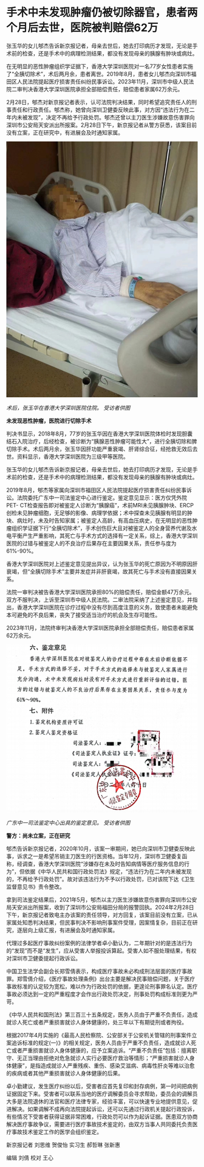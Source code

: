 # 手术中未发现肿瘤仍被切除器官，患者两个月后去世，医院被判赔偿62万

张玉华的女儿郇杰告诉新京报记者，母亲去世后，她去打印病历才发现，无论是手术前的检查，还是手术中的病理检测结果，都没有发现母亲的胰腺有肿块或病灶。

在无明显的恶性肿瘤组织学证据下，香港大学深圳医院对一名77岁女性患者实施了“全胰切除术”，术后两月余，患者离世。2019年8月，患者女儿郇杰向深圳市福田区人民法院提起医疗损害责任纠纷民事诉讼。2023年11月，深圳市中级人民法院二审判决香港大学深圳医院承担全部赔偿责任，赔偿患者家属62万余元。

2月28日，郇杰对新京报记者表示，认可法院判决结果，同时希望追究责任人的刑事责任和行政责任。郇杰称，她曾向深圳卫健委反映此事，对方因“违法行为在二年内未被发现”，决定不再给予行政处罚。郇杰还曾以主刀医生涉嫌故意伤害罪向深圳市公安局天安派出所报案。2月28日下午，新京报记者从警方获悉，该案目前没有立案，正在研究中，有进展会及时通知家属。

![d5871fb0d194ab5709ecd99ecaf46891.jpg](https://raw.githubusercontent.com/qqhsx/qqnews_image/main/2024/02/29/手术中未发现肿瘤仍被切除器官，患者两个月后去世，医院被判赔偿62万/d5871fb0d194ab5709ecd99ecaf46891.jpg)

_术后，张玉华在香港大学深圳医院住院。 受访者供图_

**未发现恶性肿瘤，医院进行切除手术**

判决书显示，2018年8月，77岁的张玉华因在香港大学深圳医院体检时发现胆囊结石入院治疗，后经检查，被诊断为“胰腺恶性肿瘤可能性大”，进行全胰切除和脾切除手术。术后两月余，张玉华因肝功能严重衰竭、肝肾综合征，经抢救无效后去世。资料显示，香港大学深圳医院为三级甲等医院。

张玉华的女儿郇杰告诉新京报记者，母亲去世后，她去打印病历才发现，无论是手术前的检查，还是手术中的病理检测结果，都没有发现母亲的胰腺有肿块或病灶。

2019年8月，郇杰等家属向深圳市福田区人民法院提起医疗损害责任纠纷民事诉讼。法院委托广东中一司法鉴定中心进行鉴定。鉴定意见显示：医方仅凭外院PET-
CT检查报告即对被鉴定人诊断为“胰腺癌”，术前MRI未见胰腺肿块、ERCP创检未见肿瘤细胞，无足够的影像、病理学依据；术中探查未见胰腺有明显的肿块、病灶时，未及时告知家属；被鉴定人高龄，有高血压病史，在无明显的恶性肿瘤组织学证据下行“全胰切除术”，手术创伤巨大且对被鉴定人的全身营养代谢及水电平衡产生严重影响，其死亡与手术方式的选择有一定关系，综上，香港大学深圳医院的过错与被鉴定人的不良治疗后果存在主要因果关系，责任参与度为61%-90%。

香港大学深圳医院对上述鉴定意见提出异议，认为张玉华的死亡原因为不明原因肝衰竭，但“全胰切除手术”主要并发症并非肝衰竭，故其死亡与手术没有直接因果关系。

法院一审判决被告香港大学深圳医院承担80%的赔偿责任，赔偿金额47万余元。双方不服判决，上诉至深圳市中级人民法院。二审法院采纳了上述鉴定意见，并指出，香港大学深圳医院在诊疗过程中没有尽到高度注意的义务，致使患者未能避免本可避免的不良后果，丧失了接受适当治疗的机会及生存可能性。

2023年11月，法院终审判决香港大学深圳医院承担全部赔偿责任，赔偿患者家属62万余元。

![1f9e615a974923f06744f03f4e5082eb.jpg](https://raw.githubusercontent.com/qqhsx/qqnews_image/main/2024/02/29/手术中未发现肿瘤仍被切除器官，患者两个月后去世，医院被判赔偿62万/1f9e615a974923f06744f03f4e5082eb.jpg)

 _广东中一司法鉴定中心出具的鉴定意见。 受访者供图_

**警方：尚未立案，正在研究**

郇杰告诉新京报记者，2020年10月，该案一审期间，她已向深圳市卫健委反映此事，诉求之一是希望吊销主刀医生的行医资格。当年12月，深圳市卫健委复函称，经调查，香港大学深圳医院“涉嫌存在未及时告知病情等医疗服务信息的行为”，但依据《中华人民共和国行政处罚法》规定，“违法行为在二年内未被发现的，不再给予行政处罚”。故对该违法行为不予以行政处罚，已对该院下达《卫生监督意见书》责令整改。

拿到司法鉴定结果后，2021年5月，郇杰以主刀医生涉嫌故意伤害罪向深圳市公安局天安派出所报案，收到了深圳市公安局福田分局的报警回执。2024年2月28日下午，新京报记者致电主办该案的责任领导，对方回复，该案目前没有立案，已从家属处知悉判决结果，但民事判决不影响刑事案件受理，因案情复杂，目前正在研究，逐层向上级汇报，有进展会及时通知家属。

代理过多起医疗事故纠纷案例的法律学者卓小勤认为，二年期针对的是违法行为的“发现”而不是“发生”，应从受害人举报投诉算起。受害人如不服处理结果，有权对深圳市卫健委提起行政诉讼。

中国卫生法学会副会长郑雪倩表示，构成医疗事故未必构成刑法层面的医疗事故罪。郑雪倩介绍，《医疗事故处理条例》出台主要是解决民事赔偿问题，关于医疗事故标准的认定较为宽松，难以作为行政处罚的依据，更遑论刑事罪名认定。医疗事故必须达到一定的严重程度才会作出行政处罚决定，刑事处罚构成标准则更为严苛。

《中华人民共和国刑法》第三百三十五条规定，医务人员由于严重不负责任，造成就诊人死亡或者严重损害就诊人身体健康的，处三年以下有期徒刑或者拘役。

根据2017年4月实施的《最高人民检察院、公安部关于公安机关管辖的刑事案件立案追诉标准的规定(一)》的相关规定，医务人员由于严重不负责任，造成就诊人死亡或者严重损害就诊人身体健康的，应予立案追诉。“严重不负责任”包括：擅离职守、无正当理由拒绝对危急就诊人实行必要医疗救治等情形；“严重损害就诊人身体健康”，是指造成就诊人严重残疾、重伤、感染艾滋病、病毒性肝炎等难以治愈的疾病或者其他严重损害就诊人身体健康的后果。

卓小勤建议，发生医疗纠纷以后，受害者应首先复印和封存病例，第一时间把病例证据固定下来。受害者可以联系当地的医疗调解委员会寻求帮助，委员会的调解员大多是法院退休的法官和医疗法律专家，经验丰富，可以快速专业地提供意见，促进解决。如果调解不成再向法院提起诉讼，还可以先通过行政机关提起行政投诉，有些情况下受害者获得证据非常困难，行政处罚可以作为起诉证据。医患双方协商解决医疗事故争议，需要进行医疗事故技术鉴定的，由双方当事人共同委托负责医疗事故技术鉴定工作的医学会组织鉴定。

新京报记者 刘思维 贺俊怡 实习生 郝哲琳 张新惠

编辑 刘倩 校对 王心

